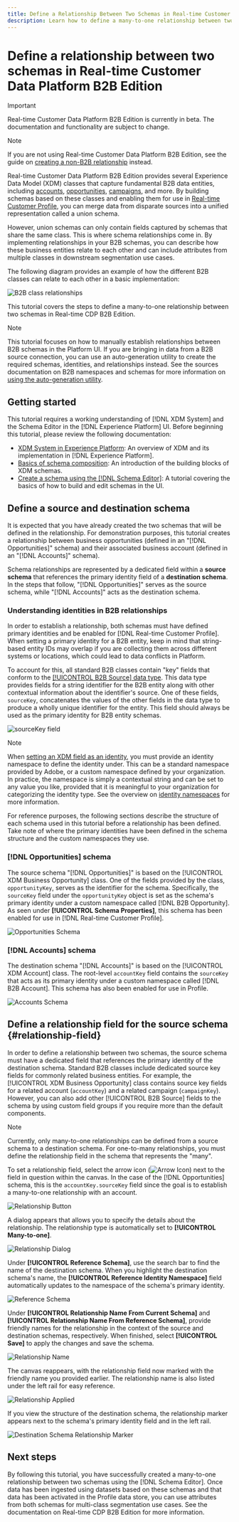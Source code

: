 ```yaml
---
title: Define a Relationship Between Two Schemas in Real-time Customer Data Platform B2B Edition
description: Learn how to define a many-to-one relationship between two schemas in Real-time Customer Data Platform B2B Edition.
---
```

# Define a relationship between two schemas in Real-time Customer Data Platform B2B Edition

>[!IMPORTANT]
>
>Real-time Customer Data Platform B2B Edition is currently in beta. The documentation and functionality are subject to change.

>[!NOTE]
>
>If you are not using Real-time Customer Data Platform B2B Edition, see the guide on [creating a non-B2B relationship](./relationship-ui.md) instead.

Real-time Customer Data Platform B2B Edition provides several Experience Data Model (XDM) classes that capture fundamental B2B data entities, including [accounts](../classes/b2b/business-account.md), [opportunities](../classes/b2b/business-opportunity.md), [campaigns](../classes/b2b/business-campaign.md), and more. By building schemas based on these classes and enabling them for use in [Real-time Customer Profile](../../profile/home.md), you can merge data from disparate sources into a unified representation called a union schema.

However, union schemas can only contain fields captured by schemas that share the same class. This is where schema relationships come in. By implementing relationships in your B2B schemas, you can describe how these business entities relate to each other and can include attributes from multiple classes in downstream segmentation use cases.

The following diagram provides an example of how the different B2B classes can relate to each other in a basic implementation:

![B2B class relationships](../images/tutorials/relationship-b2b/classes.png)

This tutorial covers the steps to define a many-to-one relationship between two schemas in Real-time CDP B2B Edition.

>[!NOTE]
>
>This tutorial focuses on how to manually establish relationships between B2B schemas in the Platform UI. If you are bringing in data from a B2B source connection, you can use an auto-generation utility to create the required schemas, identities, and relationships instead. See the sources documentation on B2B namespaces and schemas for more information on [using the auto-generation utility](../../sources/connectors/adobe-applications/marketo/marketo-namespaces.md).

## Getting started

This tutorial requires a working understanding of [!DNL XDM System] and the Schema Editor in the [!DNL Experience Platform] UI. Before beginning this tutorial, please review the following documentation:

* [XDM System in Experience Platform](../home.md): An overview of XDM and its implementation in [!DNL Experience Platform].
* [Basics of schema composition](../schema/composition.md): An introduction of the building blocks of XDM schemas.
* [Create a schema using the [!DNL Schema Editor]](create-schema-ui.md): A tutorial covering the basics of how to build and edit schemas in the UI.

## Define a source and destination schema

It is expected that you have already created the two schemas that will be defined in the relationship. For demonstration purposes, this tutorial creates a relationship between business opportunities (defined in an "[!DNL Opportunities]" schema) and their associated business account (defined in an "[!DNL Accounts]" schema).

Schema relationships are represented by a dedicated field within a **source schema** that references the primary identity field of a **destination schema**. In the steps that follow, "[!DNL Opportunities]" serves as the source schema, while "[!DNL Accounts]" acts as the destination schema.

### Understanding identities in B2B relationships

In order to establish a relationship, both schemas must have defined primary identities and be enabled for [!DNL Real-time Customer Profile]. When setting a primary identity for a B2B entity, keep in mind that string-based entity IDs may overlap if you are collecting them across different systems or locations, which could lead to data conflicts in Platform.

To account for this, all standard B2B classes contain "key" fields that conform to the [[!UICONTROL B2B Source] data type](../data-types/b2b-source.md). This data type provides fields for a string identifier for the B2B entity along with other contextual information about the identifier's source. One of these fields, `sourceKey`, concatenates the values of the other fields in the data type to produce a wholly unique identifier for the entity. This field should always be used as the primary identity for B2B entity schemas.

![sourceKey field](../images/tutorials/relationship-b2b/sourcekey.png)

>[!NOTE]
>
>When [setting an XDM field as an identity](../ui/fields/identity.md), you must provide an identity namespace to define the identity under. This can be a standard namespace provided by Adobe, or a custom namespace defined by your organization. In practice, the namespace is simply a contextual string and can be set to any value you like, provided that it is meaningful to your organization for categorizing the identity type. See the overview on [identity namespaces](../../identity-service/namespaces.md) for more information.

For reference purposes, the following sections describe the structure of each schema used in this tutorial before a relationship has been defined. Take note of where the primary identities have been defined in the schema structure and the custom namespaces they use.

### [!DNL Opportunities] schema

The source schema "[!DNL Opportunities]" is based on the [!UICONTROL XDM Business Opportunity] class. One of the fields provided by the class, `opportunityKey`, serves as the identifier for the schema. Specifically, the `sourceKey` field under the `opportunityKey` object is set as the schema's primary identity under a custom namespace called [!DNL B2B Opportunity]. 
As seen under **[!UICONTROL Schema Properties]**, this schema has been enabled for use in [!DNL Real-time Customer Profile].

![Opportunities Schema](../images/tutorials/relationship-b2b/opportunities.png)

### [!DNL Accounts] schema

The destination schema "[!DNL Accounts]" is based on the [!UICONTROL XDM Account] class. The root-level `accountKey` field contains the `sourceKey` that acts as its primary identity under a custom namespace called [!DNL B2B Account]. This schema has also been enabled for use in Profile.

![Accounts Schema](../images/tutorials/relationship-b2b/accounts.png)

## Define a relationship field for the source schema {#relationship-field}

In order to define a relationship between two schemas, the source schema must have a dedicated field that references the primary identity of the destination schema. Standard B2B classes include dedicated source key fields for commonly related business entities. For example, the [!UICONTROL XDM Business Opportunity] class contains source key fields for a related account (`accountKey`) and a related campaign (`campaignKey`). However, you can also add other [!UICONTROL B2B Source] fields to the schema by using custom field groups if you require more than the default components.

>[!NOTE]
>
>Currently, only many-to-one relationships can be defined from a source schema to a destination schema. For one-to-many relationships, you must define the relationship field in the schema that represents the "many".

To set a relationship field, select the arrow icon (![Arrow Icon](../images/tutorials/relationship-b2b/arrow.png)) next to the field in question within the canvas. In the case of the [!DNL Opportunities] schema, this is the `accountKey.sourceKey` field since the goal is to establish a many-to-one relationship with an account.

![Relationship Button](../images/tutorials/relationship-b2b/relationship-button.png)

A dialog appears that allows you to specify the details about the relationship. The relationship type is automatically set to **[!UICONTROL Many-to-one]**.

![Relationship Dialog](../images/tutorials/relationship-b2b/relationship-dialog.png)

Under **[!UICONTROL Reference Schema]**, use the search bar to find the name of the destination schema. When you highlight the destination schema's name, the **[!UICONTROL Reference Identity Namespace]** field automatically updates to the namespace of the schema's primary identity.

![Reference Schema](../images/tutorials/relationship-b2b/reference-schema.png)

Under **[!UICONTROL Relationship Name From Current Schema]** and **[!UICONTROL Relationship Name From Reference Schema]**, provide friendly names for the relationship in the context of the source and destination schemas, respectively. When finished, select **[!UICONTROL Save]** to apply the changes and save the schema.

![Relationship Name](../images/tutorials/relationship-b2b/relationship-name.png)

The canvas reappears, with the relationship field now marked with the friendly name you provided earlier. The relationship name is also listed under the left rail for easy reference.

![Relationship Applied](../images/tutorials/relationship-b2b/relationship-applied.png)

If you view the structure of the destination schema, the relationship marker appears next to the schema's primary identity field and in the left rail.

![Destination Schema Relationship Marker](../images/tutorials/relationship-b2b/destination-relationship.png)

## Next steps

By following this tutorial, you have successfully created a many-to-one relationship between two schemas using the [!DNL Schema Editor]. Once data has been ingested using datasets based on these schemas and that data has been activated in the Profile data store, you can use attributes from both schemas for multi-class segmentation use cases. See the documentation on Real-time CDP B2B Edition for more information.
